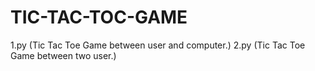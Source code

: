 # TIC-TAC-TOC-GAME
1.py
    (Tic Tac Toe Game between user and computer.)
2.py
    (Tic Tac Toe Game between two user.)
